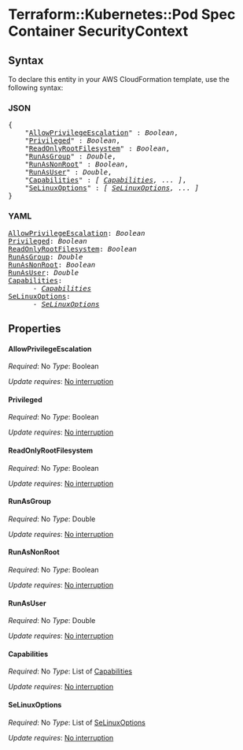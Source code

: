 # Terraform::Kubernetes::Pod Spec Container SecurityContext

## Syntax

To declare this entity in your AWS CloudFormation template, use the following syntax:

### JSON

<pre>
{
    "<a href="#allowprivilegeescalation" title="AllowPrivilegeEscalation">AllowPrivilegeEscalation</a>" : <i>Boolean</i>,
    "<a href="#privileged" title="Privileged">Privileged</a>" : <i>Boolean</i>,
    "<a href="#readonlyrootfilesystem" title="ReadOnlyRootFilesystem">ReadOnlyRootFilesystem</a>" : <i>Boolean</i>,
    "<a href="#runasgroup" title="RunAsGroup">RunAsGroup</a>" : <i>Double</i>,
    "<a href="#runasnonroot" title="RunAsNonRoot">RunAsNonRoot</a>" : <i>Boolean</i>,
    "<a href="#runasuser" title="RunAsUser">RunAsUser</a>" : <i>Double</i>,
    "<a href="#capabilities" title="Capabilities">Capabilities</a>" : <i>[ <a href="spec-container-securitycontext-capabilities.md">Capabilities</a>, ... ]</i>,
    "<a href="#selinuxoptions" title="SeLinuxOptions">SeLinuxOptions</a>" : <i>[ <a href="spec-container-securitycontext-selinuxoptions.md">SeLinuxOptions</a>, ... ]</i>
}
</pre>

### YAML

<pre>
<a href="#allowprivilegeescalation" title="AllowPrivilegeEscalation">AllowPrivilegeEscalation</a>: <i>Boolean</i>
<a href="#privileged" title="Privileged">Privileged</a>: <i>Boolean</i>
<a href="#readonlyrootfilesystem" title="ReadOnlyRootFilesystem">ReadOnlyRootFilesystem</a>: <i>Boolean</i>
<a href="#runasgroup" title="RunAsGroup">RunAsGroup</a>: <i>Double</i>
<a href="#runasnonroot" title="RunAsNonRoot">RunAsNonRoot</a>: <i>Boolean</i>
<a href="#runasuser" title="RunAsUser">RunAsUser</a>: <i>Double</i>
<a href="#capabilities" title="Capabilities">Capabilities</a>: <i>
      - <a href="spec-container-securitycontext-capabilities.md">Capabilities</a></i>
<a href="#selinuxoptions" title="SeLinuxOptions">SeLinuxOptions</a>: <i>
      - <a href="spec-container-securitycontext-selinuxoptions.md">SeLinuxOptions</a></i>
</pre>

## Properties

#### AllowPrivilegeEscalation

_Required_: No
_Type_: Boolean

_Update requires_: [No interruption](https://docs.aws.amazon.com/AWSCloudFormation/latest/UserGuide/using-cfn-updating-stacks-update-behaviors.html#update-no-interrupt)

#### Privileged

_Required_: No
_Type_: Boolean

_Update requires_: [No interruption](https://docs.aws.amazon.com/AWSCloudFormation/latest/UserGuide/using-cfn-updating-stacks-update-behaviors.html#update-no-interrupt)

#### ReadOnlyRootFilesystem

_Required_: No
_Type_: Boolean

_Update requires_: [No interruption](https://docs.aws.amazon.com/AWSCloudFormation/latest/UserGuide/using-cfn-updating-stacks-update-behaviors.html#update-no-interrupt)

#### RunAsGroup

_Required_: No
_Type_: Double

_Update requires_: [No interruption](https://docs.aws.amazon.com/AWSCloudFormation/latest/UserGuide/using-cfn-updating-stacks-update-behaviors.html#update-no-interrupt)

#### RunAsNonRoot

_Required_: No
_Type_: Boolean

_Update requires_: [No interruption](https://docs.aws.amazon.com/AWSCloudFormation/latest/UserGuide/using-cfn-updating-stacks-update-behaviors.html#update-no-interrupt)

#### RunAsUser

_Required_: No
_Type_: Double

_Update requires_: [No interruption](https://docs.aws.amazon.com/AWSCloudFormation/latest/UserGuide/using-cfn-updating-stacks-update-behaviors.html#update-no-interrupt)

#### Capabilities

_Required_: No
_Type_: List of <a href="spec-container-securitycontext-capabilities.md">Capabilities</a>

_Update requires_: [No interruption](https://docs.aws.amazon.com/AWSCloudFormation/latest/UserGuide/using-cfn-updating-stacks-update-behaviors.html#update-no-interrupt)

#### SeLinuxOptions

_Required_: No
_Type_: List of <a href="spec-container-securitycontext-selinuxoptions.md">SeLinuxOptions</a>

_Update requires_: [No interruption](https://docs.aws.amazon.com/AWSCloudFormation/latest/UserGuide/using-cfn-updating-stacks-update-behaviors.html#update-no-interrupt)

